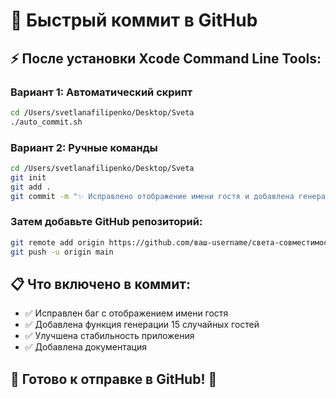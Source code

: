 # 🚀 Быстрый коммит в GitHub

## ⚡ После установки Xcode Command Line Tools:

### Вариант 1: Автоматический скрипт
```bash
cd /Users/svetlanafilipenko/Desktop/Sveta
./auto_commit.sh
```

### Вариант 2: Ручные команды
```bash
cd /Users/svetlanafilipenko/Desktop/Sveta
git init
git add .
git commit -m "✨ Исправлено отображение имени гостя и добавлена генерация случайных гостей"
```

### Затем добавьте GitHub репозиторий:
```bash
git remote add origin https://github.com/ваш-username/света-совместимость.git
git push -u origin main
```

## 📋 Что включено в коммит:
- ✅ Исправлен баг с отображением имени гостя
- ✅ Добавлена функция генерации 15 случайных гостей  
- ✅ Улучшена стабильность приложения
- ✅ Добавлена документация

## 🎯 Готово к отправке в GitHub! 🚀
